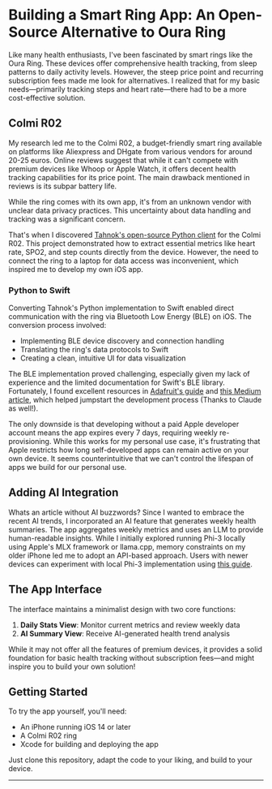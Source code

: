 # Building a Smart Ring App: An Open-Source Alternative to Oura Ring

Like many health enthusiasts, I've been fascinated by smart rings like the Oura Ring. These devices offer comprehensive health tracking, from sleep patterns to daily activity levels. However, the steep price point and recurring subscription fees made me look for alternatives. I realized that for my basic needs—primarily tracking steps and heart rate—there had to be a more cost-effective solution.

## Colmi R02

My research led me to the Colmi R02, a budget-friendly smart ring available on platforms like Aliexpress and DHgate from various vendors for around 20-25 euros. Online reviews suggest that while it can't compete with premium devices like Whoop or Apple Watch, it offers decent health tracking capabilities for its price point. The main drawback mentioned in reviews is its subpar battery life.

While the ring comes with its own app, it's from an unknown vendor with unclear data privacy practices. This uncertainty about data handling and tracking was a significant concern.

That's when I discovered [Tahnok's open-source Python client](https://github.com/tahnok/colmi_r02_client) for the Colmi R02. This project demonstrated how to extract essential metrics like heart rate, SPO2, and step counts directly from the device. However, the need to connect the ring to a laptop for data access was inconvenient, which inspired me to develop my own iOS app.

### Python to Swift

Converting Tahnok's Python implementation to Swift enabled direct communication with the ring via Bluetooth Low Energy (BLE) on iOS. The conversion process involved:

- Implementing BLE device discovery and connection handling
- Translating the ring's data protocols to Swift
- Creating a clean, intuitive UI for data visualization

The BLE implementation proved challenging, especially given my lack of experience and the limited documentation for Swift's BLE library. Fortunately, I found excellent resources in [Adafruit's guide](https://cdn-learn.adafruit.com/downloads/pdf/build-a-bluetooth-app-using-swift-5.pdf) and [this Medium article](https://medium.com/@bhumitapanara/ble-bluetooth-low-energy-with-ios-swift-7ef0de0dff78), which helped jumpstart the development process (Thanks to Claude as well!).

The only downside is that developing without a paid Apple developer account means the app expires every 7 days, requiring weekly re-provisioning. While this works for my personal use case, it's frustrating that Apple restricts how long self-developed apps can remain active on your own device. It seems counterintuitive that we can't control the lifespan of apps we build for our personal use.

## Adding AI Integration
Whats an article without AI buzzwords? 
Since I wanted to embrace the recent AI trends, I incorporated an AI feature that generates weekly health summaries. The app aggregates weekly metrics and uses an LLM to provide human-readable insights. While I initially explored running Phi-3 locally using Apple's MLX framework or llama.cpp, memory constraints on my older iPhone led me to adopt an API-based approach. Users with newer devices can experiment with local Phi-3 implementation using [this guide](https://github.com/ml-explore/mlx-swift-examples/blob/main/Applications/LLMEval/README.md).

## The App Interface

The interface maintains a minimalist design with two core functions:

1. **Daily Stats View**: Monitor current metrics and review weekly data
2. **AI Summary View**: Receive AI-generated health trend analysis

While it may not offer all the features of premium devices, it provides a solid foundation for basic health tracking without subscription fees—and might inspire you to build your own solution!

## Getting Started

To try the app yourself, you'll need:

- An iPhone running iOS 14 or later
- A Colmi R02 ring
- Xcode for building and deploying the app

Just clone this repository, adapt the code to your liking, and build to your device.

---






